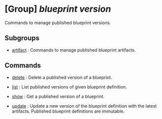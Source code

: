 # [Group] _blueprint version_

Commands to manage published blueprint versions.

## Subgroups

- [artifact](/Commands/blueprint/version/artifact/readme.md)
: Commands to manage published blueprint artifacts.

## Commands

- [delete](/Commands/blueprint/version/_delete.md)
: Delete a published version of a blueprint.

- [list](/Commands/blueprint/version/_list.md)
: List published versions of given blueprint definition.

- [show](/Commands/blueprint/version/_show.md)
: Get a published version of a blueprint.

- [update](/Commands/blueprint/version/_update.md)
: Update a new version of the blueprint definition with the latest artifacts. Published blueprint definitions are immutable.
